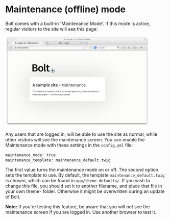 Maintenance (offline) mode
==========================

Bolt comes with a built-in 'Maintenance Mode'. If this mode is active, regular visitors to
the site will see this page:

<a href="/files/maintenance.png" class="fancybox" rel="fancybox"><img src="/files/maintenance.png" width="450"></a>

Any users that are logged in, will be able to use the site as normal, while other visitors
will see the maintenance screen. You can enable the Maintenance mode with these settings
in the `config.yml` file:

```
maintenance_mode: true
maintenance_template: maintenance_default.twig
```

The first value turns the maintenance mode on or off. The second option sets the template
to use. By default, the template `maintenance_default.twig` is chosen, which can be found
in `app/theme_defaults/`. If you wish to change this file, you should set it to another
filename, and place that file in your own theme- folder. Otherwise it might be overwritten
during an update of Bolt.

<p class="tip"><strong>Note:</strong> If you're testing this feature, be aware that you
will <em>not</em> see the maintenance screen if you are logged in. Use another browser to
test it. </p>

